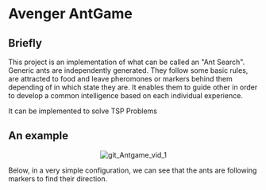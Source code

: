 # Avenger AntGame

## Briefly

This project is an implementation of what can be called an "Ant Search". Generic ants are independently generated. They
follow some basic rules, are attracted to food and leave pheromones or markers behind them depending of in which state
they are. It enables them to guide other in order to develop a common intelligence based on each individual experience.

It can be implemented to solve TSP Problems

## An example

<div align ="center"> 

![git_Antgame_vid_1](https://github.com/g0bel1n/Avengers_AntGame/blob/master/ressources/ant_gif.gif)

</div>

Below, in a very simple configuration, we can see that the ants are following markers to find their direction.
